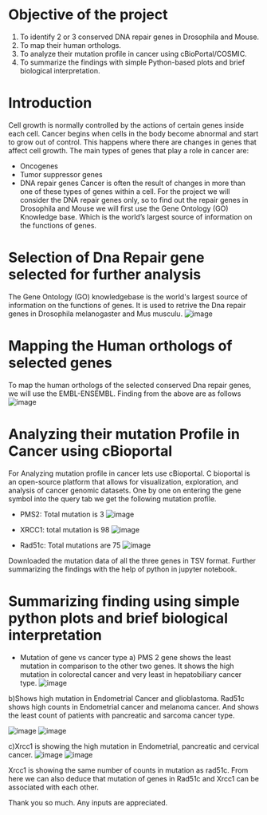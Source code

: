
# Objective of the project
1. To identify 2 or 3 conserved DNA repair genes in Drosophila and Mouse.
2. To map their human orthologs.
3. To analyze their mutation profile in cancer using cBioPortal/COSMIC.
4. To summarize the findings with simple Python-based plots and brief biological interpretation.

# Introduction
Cell growth is normally controlled by the actions of certain genes inside each cell. Cancer begins when cells in the body become abnormal and start to grow out of control. This happens where there are changes in genes that affect cell growth. The main types of genes that play a role in cancer are:
* Oncogenes 
* Tumor suppressor genes
* DNA repair genes
Cancer is often the result of changes in more than one of these types of genes within a cell. For the project we will consider the DNA repair genes only, so to find out the repair genes in Drosophila and Mouse we will first use the Gene Ontology (GO) Knowledge base. Which is the world’s largest source of information on the functions of genes.

# Selection of Dna Repair gene selected for further analysis
The Gene Ontology (GO) knowledgebase is the world's largest source of information on the functions of genes. It is used to retrive the Dna repair genes in Drosophila melanogaster and Mus musculu.
![image](https://github.com/user-attachments/assets/a6b05397-f76f-4898-9dfa-c23c32e8578e)

# Mapping the Human orthologs of selected genes
To map the human orthologs of the selected conserved Dna repair genes, we will use the EMBL-ENSEMBL.
Finding from the above are as follows
![image](https://github.com/user-attachments/assets/4c96c4dc-5c30-4c15-812b-8070ffd0b184)

# Analyzing their mutation Profile in Cancer using cBioportal
For Analyzing mutation profile in cancer lets use cBioportal. C bioportal is an open-source platform that allows for visualization, exploration, and analysis of cancer genomic datasets.
One by one on entering the gene symbol into the query tab we get the following mutation profile.
* PMS2: Total mutation is 3
![image](https://github.com/user-attachments/assets/7439b48f-6031-4ddc-b3b5-0413da4f1591)

* XRCC1: total mutation is 98
![image](https://github.com/user-attachments/assets/aa21da2c-4acf-4df3-8e95-8f2fda1206ac)

* Rad51c: Total mutations are 75
  ![image](https://github.com/user-attachments/assets/c93ea4fe-df77-40a2-98f3-aa65036e5052)

Downloaded the mutation data of all the three genes in TSV format. Further summarizing the findings with the help of python in jupyter notebook.

# Summarizing finding using simple python plots and brief biological interpretation
* Mutation of gene vs cancer type
 a) PMS 2 gene shows the least mutation in comparison to the other two genes. It shows the high mutation in colorectal cancer and very least in hepatobiliary cancer type.
![image](https://github.com/user-attachments/assets/dc05d56b-4742-4b37-bcfb-711fbc6e330c)

b)Shows high mutation in Endometrial Cancer and glioblastoma.
Rad51c shows high counts in Endometrial cancer and melanoma cancer. And shows the least count of patients with pancreatic and sarcoma cancer type.

![image](https://github.com/user-attachments/assets/3617b2bd-763d-4808-9a2b-722fab0fdc67)
![image](https://github.com/user-attachments/assets/30a81ce3-65fc-4238-af47-8284adf356b9)

c)Xrcc1 is showing the high mutation in Endometrial, pancreatic and cervical cancer.
![image](https://github.com/user-attachments/assets/0f66a978-aa5e-4abd-9b0c-faba459241ec)
![image](https://github.com/user-attachments/assets/663891e7-1aaa-457d-a93d-4ff76893b84b)


Xrcc1 is showing the same number of counts in mutation as rad51c. From here we can also deduce that mutation of genes in Rad51c and Xrcc1 can be associated with each other.

Thank you so much.
Any inputs are appreciated.



